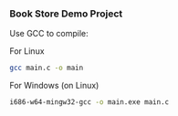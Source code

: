 ### Book Store Demo Project

Use GCC to compile:

For Linux

```bash
gcc main.c -o main
```

For Windows (on Linux)

```bash
i686-w64-mingw32-gcc -o main.exe main.c
```